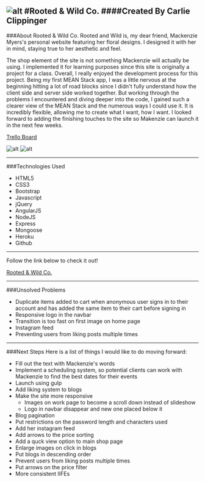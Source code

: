 ![alt](http://i.imgur.com/fAJAK7e.jpg)
#Rooted & Wild Co.
####Created By Carlie Clippinger
--------
###About Rooted & Wild Co.
Rooted and Wild is, my dear friend, Mackenzie Myers's personal website featuring her floral designs. I designed it with her in mind, staying true to her aesthetic and feel. 

The shop element of the site is not something Mackenzie will actually be using. I implemented it for learning purposes since this site is originally a project for a class. Overall, I really enjoyed the development process for this project. Being my first MEAN Stack app, I was a little nervous at the beginning hitting a lot of road blocks since I didn't fully understand how the client side and server side worked together. But working through the problems I encountered and diving deeper into the code, I gained such a clearer view of the MEAN Stack and the numerous ways I could use it. It is incredibly flexible, allowing me to create what I want, how I want. I looked forward to adding the finishing touches to the site so Makenzie can launch it in the next few weeks.  

[Trello Board](https://trello.com/b/9HaE286r/rooted-and-wild)

![alt](http://i.imgur.com/lEsxzvM.jpg)
![alt](http://i.imgur.com/CBFCZed.png)

--------
###Technologies Used

* HTML5
* CSS3
* Bootstrap
* Javascript
* jQuery
* AngularJS
* NodeJS
* Express
* Mongoose
* Heroku
* Github

--------
<!-- ###Installation Instructions -->
Follow the link below to check it out!

[Rooted & Wild Co.](https://rooted-and-wild.herokuapp.com/#!/home/index)

--------
###Unsolved Problems
* Duplicate items added to cart when anonymous user signs in to their account and has added the same item to their cart before signing in
* Responsive logo in the navbar 
* Transition is too fast on first image on home page
* Instagram feed
* Preventing users from liking posts multiple times

--------
###Next Steps
Here is a list of things I would like to do moving forward:
* Fill out the text with Mackenzie's words
* Implement a scheduling system, so potential clients can work with Mackenzie to find the best dates for their events
* Launch using gulp
* Add liking system to blogs
* Make the site more responsive
    * Images on work page to become a scroll down instead of slideshow
    * Logo in navbar disappear and new one placed below it
* Blog pagination
* Put restrictions on the password length and characters used
* Add her instagram feed
* Add arrows to the price sorting
* Add a quck view option to main shop page
* Enlarge images on click in blogs
* Put blogs in descending order
* Prevent users from liking posts multiple times
* Put arrows on the price filter
* More consistent IIFEs

